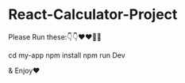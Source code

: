# React-Calculator-Project

Please Run these:👇👇❤️❤️💎💎

cd my-app
npm install
npm run Dev

& Enjoy❤️
